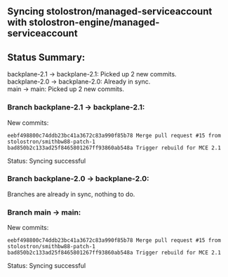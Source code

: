 ## Syncing stolostron/managed-serviceaccount with stolostron-engine/managed-serviceaccount

## Status Summary:

backplane-2.1 -> backplane-2.1: Picked up 2 new commits.  
backplane-2.0 -> backplane-2.0: Already in sync.  
main -> main: Picked up 2 new commits.  

### Branch backplane-2.1 -> backplane-2.1:

New commits:

```
eebf498800c74ddb23bc41a3672c83a990f85b78 Merge pull request #15 from stolostron/smithbw88-patch-1
bad850b2c133ad25f8465801267ff93860ab548a Trigger rebuild for MCE 2.1
```

Status: Syncing successful

### Branch backplane-2.0 -> backplane-2.0:

Branches are already in sync, nothing to do.

### Branch main -> main:

New commits:

```
eebf498800c74ddb23bc41a3672c83a990f85b78 Merge pull request #15 from stolostron/smithbw88-patch-1
bad850b2c133ad25f8465801267ff93860ab548a Trigger rebuild for MCE 2.1
```

Status: Syncing successful
